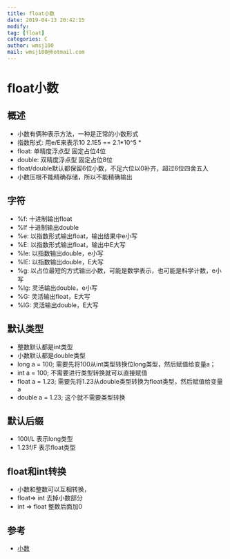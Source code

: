 ```yaml
---
title: float小数
date: 2019-04-13 20:42:15	
modify: 
tag: [float]
categories: C 
author: wmsj100
mail: wmsj100@hotmail.com
---
```


# float小数

## 概述
- 小数有俩种表示方法，一种是正常的小数形式
- 指数形式: 用e/E来表示10 2.1E5 == 2.1*10^5  \*
- float: 单精度浮点型 固定占位4位
- double: 双精度浮点型 固定占位8位
- float/double默认都保留6位小数，不足六位以0补齐，超过6位四舍五入
- 小数压根不能精确存储，所以不能精确输出

## 字符
- %f: 十进制输出float
- %lf 十进制输出double
- %e: 以指数形式输出float，输出结果中e小写
- %E: 以指数形式输出float，输出中E大写
- %le: 以指数输出double，e小写
- %lE: 以指数输出double，E大写
- %g: 以占位最短的方式输出小数，可能是数学表示，也可能是科学计数，e小写
- %lg: 灵活输出double，e小写
- %G: 灵活输出float，E大写
- %lG: 灵活输出double，E大写

## 默认类型
- 整数默认都是int类型
- 小数默认都是double类型
- long a = 100; 需要先将100从int类型转换位long类型，然后赋值给变量a；
- int a = 100; 不需要进行类型转换就可以直接赋值
- float a = 1.23; 需要先将1.23从double类型转换为float类型，然后赋值给变量a
- double a = 1.23; 这个就不需要类型转换

## 默认后缀
- 100l/L 表示long类型
- 1.23f/F 表示float类型

## float和int转换
- 小数和整数可以互相转换，
- float=> int 去掉小数部分
- int => float 整数后面加0

## 参考
- [小数](http://c.biancheng.net/cpp/html/3093.html)
